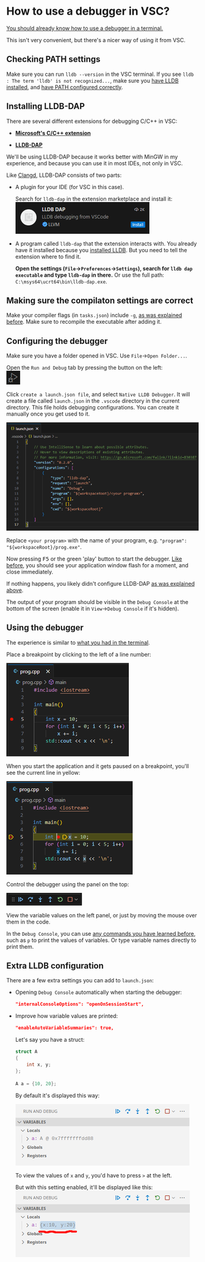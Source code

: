 # How to use a debugger in VSC?

[You should already know how to use a debugger in a terminal.](/debugging_in_terminal.md)

This isn't very convenient, but there's a nicer way of using it from VSC.

## Checking PATH settings

Make sure you can run `lldb --version` in the VSC terminal. If you see `lldb : The term 'lldb' is not recognized...`, make sure you [have LLDB installed](/debugging_in_terminal.md), and [have PATH configured correctly](/working_in_vscode_terminal.md).

## Installing LLDB-DAP

There are several different extensions for debugging C/C++ in VSC:

* [**Microsoft's C/C++ extension**](https://marketplace.visualstudio.com/items?itemName=ms-vscode.cpptools)

* [**LLDB-DAP**](https://marketplace.visualstudio.com/items?itemName=llvm-vs-code-extensions.lldb-dap)

We'll be using LLDB-DAP because it works better with MinGW in my experience, and because you can use it in most IDEs, not only in VSC.

Like [Clangd](/configuring_code_completion.md#installing-clangd), LLDB-DAP consists of two parts:

* A plugin for your IDE (for VSC in this case).

  Search for `lldb-dap` in the extension marketplace and install it:<br/>
  [![lldb-dap extension icon](/images/lldb_dap_extension_icon.png)]((/images/lldb_dap_extension_icon.png))

* A program called `lldb-dap` that the extension interacts with. You already have it installed because you [installed LLDB](/debugging_in_terminal.md). But you need to tell the extension where to find it.

  **Open the settings (`File`->`Preferences`->`Settings`), search for `lldb dap executable` and type `lldb-dap` in there.** Or use the full path: `C:\msys64\ucrt64\bin\lldb-dap.exe`.

## Making sure the compilaton settings are correct

Make your compiler flags (in `tasks.json`) include `-g`, [as was explained before](/debugging_in_terminal.md). Make sure to recompile the executable after adding it.

## Configuring the debugger

Make sure you have a folder opened in VSC. Use `File`->`Open Folder...`.

Open the `Run and Debug` tab by pressing the button on the left:<br/>
![run and debug icon](/images/vsc_debugging_icon.png)

Click `create a launch.json file`, and select `Native LLDB Debugger`. It will create a file called `launch.json` in the `.vscode` directory in the current directory. This file holds debugging configurations. You can create it manually once you get used to it.

[![generated launch.json](/images/generated_launch_json.png)](/images/generated_launch_json.png)

Replace `<your program>` with the name of your program, e.g. `"program": "${workspaceRoot}/prog.exe"`.

Now pressing <kbd>F5</kbd> or the green 'play' button to start the debugger. [Like before](/debugging_in_terminal.md), you should see your application window flash for a moment, and close immediately.

If nothing happens, you likely didn't configure LLDB-DAP [as was explained above](#installing-lldb-dap).

The output of your program should be visible in the `Debug Console` at the bottom of the screen (enable it in `View`->`Debug Console` if it's hidden).

## Using the debugger

The experience is similar to [what you had in the terminal](/debugging_in_terminal.md).

Place a breakpoint by clicking to the left of a line number:

[![placing breakpoint](/images/vsc_breakpoint.png)](/images/vsc_breakpoint.png)

When you start the application and it gets paused on a breakpoint, you'll see the current line in yellow:

[![placing breakpoint](/images/vsc_paused_on_breakpoint.png)](/images/vsc_paused_on_breakpoint.png)

Control the debugger using the panel on the top:

[![debugger controls](/images/vsc_debugger_controls.png)](/images/vsc_debugger_controls.png)

View the variable values on the left panel, or just by moving the mouse over them in the code.

In the `Debug Console`, you can use [any commands you have learned before](/debugging_in_terminal.md), such as `p` to print the values of variables. Or type variable names directly to print them.

## Extra LLDB configuration

There are a few extra settings you can add to `launch.json`:

* Opening `Debug Console` automatically when starting the debugger:
  ```json
  "internalConsoleOptions": "openOnSessionStart",
  ```

* Improve how variable values are printed:
  ```json
  "enableAutoVariableSummaries": true,
  ```
  Let's say you have a struct:
  ```cpp
  struct A
  {
      int x, y;
  };

  A a = {10, 20};
  ```
  By default it's displayed this way:

  [![no auto variable summary in lldb](/images/lldb_no_auto_var_summaries.png)](/images/lldb_no_auto_var_summaries.png)

  To view the values of `x` and `y`, you'd have to press `>` at the left.

  But with this setting enabled, it'll be displayed like this:
  [![auto variable summary in lldb](/images/lldb_auto_var_summaries.png)](/images/lldb_auto_var_summaries.png)

<!-- TODO when updating to clang 19, check that "enableSyntheticChildDebugging": true, works alright in complex situations (test locally a bunch), then add here>
